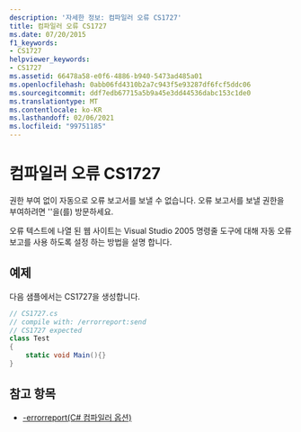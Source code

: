 ```yaml
---
description: '자세한 정보: 컴파일러 오류 CS1727'
title: 컴파일러 오류 CS1727
ms.date: 07/20/2015
f1_keywords:
- CS1727
helpviewer_keywords:
- CS1727
ms.assetid: 66478a58-e0f6-4886-b940-5473ad485a01
ms.openlocfilehash: 0abb06fd4310b2a7c943f5e93287df6fcf5ddc06
ms.sourcegitcommit: ddf7edb67715a5b9a45e3dd44536dabc153c1de0
ms.translationtype: MT
ms.contentlocale: ko-KR
ms.lasthandoff: 02/06/2021
ms.locfileid: "99751185"
---
```

# <a name="compiler-error-cs1727"></a>컴파일러 오류 CS1727

권한 부여 없이 자동으로 오류 보고서를 보낼 수 없습니다. 오류 보고서를 보낼 권한을 부여하려면 ''을(를) 방문하세요.

오류 텍스트에 나열 된 웹 사이트는 Visual Studio 2005 명령줄 도구에 대해 자동 오류 보고를 사용 하도록 설정 하는 방법을 설명 합니다.

## <a name="example"></a>예제

다음 샘플에서는 CS1727을 생성합니다.

```csharp
// CS1727.cs
// compile with: /errorreport:send
// CS1727 expected
class Test
{
    static void Main(){}
}
```

## <a name="see-also"></a>참고 항목

- [-errorreport(C# 컴파일러 옵션)](../language-reference/compiler-options/errorreport-compiler-option.md)
